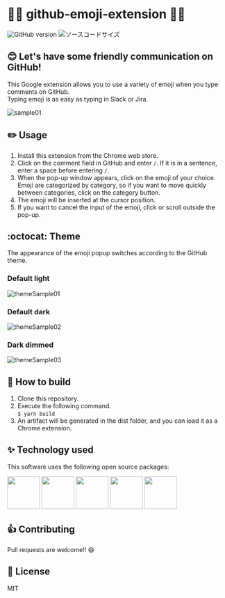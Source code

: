 # :tada::tada: github-emoji-extension :tada::tada:
![GitHub version](https://badge.fury.io/gh/kshida%2Fgithub-emoji-extension.svg)
![ソースコードサイズ](https://img.shields.io/github/languages/code-size/kshida/github-emoji-extension)

## :blush: Let's have some friendly communication on GitHub!
This Google extension allows you to use a variety of emoji when you type comments on GitHub.  
Typing emoji is as easy as typing in Slack or Jira.

![sample01](https://user-images.githubusercontent.com/34312716/124481266-0f5d0080-dde3-11eb-9881-a5fc892cb346.png)

## :pencil2: Usage
1. Install this extension from the Chrome web store.
2. Click on the comment field in GitHub and enter `/`. If it is in a sentence, enter a space before entering `/`.
3. When the pop-up window appears, click on the emoji of your choice. Emoji are categorized by category, so if you want to move quickly between categories, click on the category button.
4. The emoji will be inserted at the cursor position.
5. If you want to cancel the input of the emoji, click or scroll outside the pop-up.

## :octocat: Theme
The appearance of the emoji popup switches according to the GitHub theme.

### Default light
![themeSample01](https://user-images.githubusercontent.com/34312716/124487255-72ea2c80-dde9-11eb-9c91-cbb3b62d469f.png)

### Default dark
![themeSample02](https://user-images.githubusercontent.com/34312716/124485775-dd01d200-dde7-11eb-9733-36fb725c6be5.png)

### Dark dimmed
![themeSample03](https://user-images.githubusercontent.com/34312716/124485942-09b5e980-dde8-11eb-8a6f-5e44d5dd534f.png)

## :wrench: How to build
1. Clone this repository.
2. Execute the following command.  
`$ yarn build`
3. An artifact will be generated in the dist folder, and you can load it as a Chrome extension.

## :sparkles: Technology used
This software uses the following open source packages:
<p align="left">
  <a href="https://reactjs.org/"><img src="https://raw.githubusercontent.com/facebook/react/cae635054e17a6f107a39d328649137b83f25972/fixtures/dom/public/react-logo.svg" height="75px;" /></a>
  <a href="https://www.typescriptlang.org/"><img src="https://user-images.githubusercontent.com/34312716/124487886-2eab5c00-ddea-11eb-9209-b3744f5d9444.png" height="75px;" /></a>
  <a href="https://material-ui.com/"><img src="https://material-ui.com/static/logo_raw.svg" height="75px;" /></a>
  <a href="https://webpack.js.org/"><img src="https://github.com/webpack/media/blob/master/logo/icon-square-big.png?raw=true" height="75px;" /></a>
  <a href="https://prettier.io/"><img src="https://github.com/prettier/prettier-logo/blob/master/images/prettier-banner-dark.png" height="75px;" /></a>
</p>

## :+1: Contributing
Pull requests are welcome!! 😄

## :page_facing_up: License
MIT
